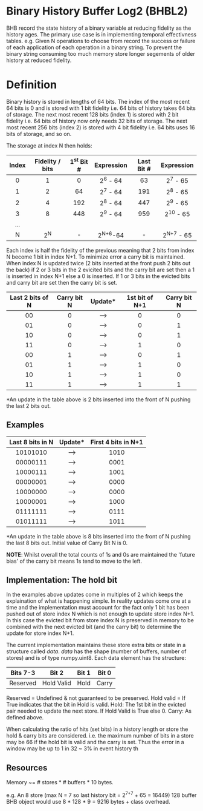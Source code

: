 # Binary History Buffer Log2 (BHBL2)

BHB record the state history of a binary variable at reducing fidelity as the history ages. The primary use
case is in implementing temporal effectivness tables. e.g. Given N operations to choose from record the success
or failure of each application of each operation in a binary string. To prevent the binary string consuming too
much memory store longer segements of older history at reduced fidelity. 

# Definition

Binary history is stored in lengths of 64 bits. The index of the most recent 64 bits is 0 and is stored with 1 bit
fidelity i.e. 64 bits of history takes 64 bits of storage. The next most recent 128 bits (index 1) is stored with 2 bit fidelity
i.e. 64 bits of history now only needs 32 bits of storage. The next most recent 256 bits (index 2) is stored with 4 bit fidelity
i.e. 64 bits uses 16 bits of storage, and so on.

The storage at index N then holds:

| Index | Fidelity / bits | 1<sup>st</sup> Bit # | Expression           | Last Bit # | Expression            |
|:-----:|:---------------:|:--------------------:|:--------------------:|:----------:|:---------------------:|
| 0     |       1         |   0                  | 2<sup>6</sup> - 64   |   63       | 2<sup>7</sup> - 65    |
| 1     |       2         |   64                 | 2<sup>7</sup> - 64   |   191      | 2<sup>8</sup> - 65    |
| 2     |       4         |   192                | 2<sup>8</sup> - 64   |   447      | 2<sup>9</sup> - 65    |
| 3     |       8         |   448                | 2<sup>9</sup> - 64   |   959      | 2<sup>10</sup> - 65   |
| ...                                                                                                       ||
| N     |  2<sup>N</sup>  |   -                  | 2<sup>N+6</sup>-64   |   -        | 2<sup>N+7</sup> - 65  |

Each index is half the fidelity of the previous meaning that 2 bits from index N become 1 bit in index N+1. To minimize
error a carry bit is maintained. When index N is updated twice (2 bits inserted at the front push 2 bits out the back)
if 2 or 3 bits in the 2 evicited bits and the carry bit are set then a 1 is inserted in index N+1 else a 0 is inserted.
If 1 or 3 bits in the evicted bits and carry bit are set then the carry bit is set.

| Last 2 bits of N | Carry bit N | Update\* | 1st bit of N+1 | Carry bit N |
|:----------------:|:-----------:|:--------:|:--------------:|:-----------:|
| 00               |  0          |    -->   |   0            |  0          |
| 01               |  0          |    -->   |   0            |  1          |
| 10               |  0          |    -->   |   0            |  1          |
| 11               |  0          |    -->   |   1            |  0          |
| 00               |  1          |    -->   |   0            |  1          |
| 01               |  1          |    -->   |   1            |  0          |
| 10               |  1          |    -->   |   1            |  0          |
| 11               |  1          |    -->   |   1            |  1          |

\*An update in the table above is 2 bits inserted into the front of N pushing the last 2 bits out.

## Examples

| Last 8 bits in N | Update\* | First 4 bits in N+1 |
|:----------------:|:--------:|:-------------------:|
| 10101010         | -->      | 1010                |
| 00000111         | -->      | 0001                |
| 10000111         | -->      | 1001                |
| 00000001         | -->      | 0000                |
| 10000000         | -->      | 0000                |
| 10000001         | -->      | 1000                |
| 01111111         | -->      | 0111                |
| 01011111         | -->      | 1011                |

\*An update in the table above is 8 bits inserted into the front of N pushing the last 8 bits out. Initial
value of Carry Bit N is 0.

**NOTE**: Whilst overall the total counts of 1s and 0s are maintained the 'future bias' of the carry bit means
1s tend to move to the left.

## Implementation: The hold bit

In the examples above updates come in multiples of 2 which keeps the explaination of what is happening simple. In reality
updates come one at a time and the implementation must account for the fact only 1 bit has been pushed out of store index N
which is not enough to update store index N+1. In this case the evicted bit from store index N is preserved in memory
to be combined with the next evicted bit (and the carry bit) to determine the update for store index N+1.

The current implementation maintains these store extra bits or state in a structure called _data_. _data_ has the
shape (number of buffers, number of stores) and is of type numpy.uint8. Each data element has the structure:

| Bits 7-3 | Bit 2      | Bit 1 | Bit 0 |
|:--------:|:----------:|:-----:|:-----:|
| Reserved | Hold Valid | Hold  | Carry |

Reserved = Undefined & not guaranteed to be preserved.
Hold valid = If True indicates that the bit in Hold is valid. 
Hold: The 1st bit in the evicted pair needed to update the next store. If Hold Valid is True else 0.
Carry: As defined above.

When calculating the ratio of hits (set bits) in a history length or store the hold & carry bits are considered. i.e. the 
maximum number of bits in a store may be 66 if the hold bit is valid and the carry is set. Thus the error in a window may
be up to 1 in 32 ~ 3% in event history th

## Resources

Memory ~= # stores * # buffers * 10 bytes.

e.g. An 8 store (max N = 7 so last history bit = 2<sup>7+7</sup> + 65 = 16449) 128 buffer BHB object would
use 8 * 128 * 9 = 9216 bytes + class overhead.